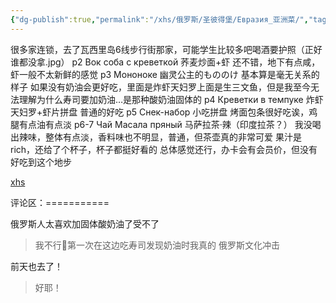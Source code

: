```yaml
---
{"dg-publish":true,"permalink":"/xhs/俄罗斯/圣彼得堡/Евразия_亚洲菜/","tags":["rednote","圣彼得堡"],"updated":"2025-03-30T20:39:12.302+08:00"}
---
```


 

很多家连锁，去了瓦西里岛6线步行街那家，可能学生比较多吧喝酒要护照（正好谁都没拿.jpg）
p2 Вок соба с креветкой 荞麦炒面+虾 还不错，地下有点咸，虾一般不太新鲜的感觉
p3 Мононоке 幽灵公主的もののけ 基本算是毫无关系的样子 如果没有奶油会更好吃，里面是炸虾天妇罗上面是生三文鱼，但是我至今无法理解为什么寿司要加奶油…是那种酸奶油固体的
p4 Креветки в темпуке 炸虾天妇罗+虾片拼盘 普通的好吃
p5 Снек-набор 小吃拼盘 烤面包条很好吃诶，鸡腿有点油有点淡
p6-7 Чай Масала пряный 马萨拉茶·辣（印度拉茶？） 我没喝出辣味，整体有点淡，香料味也不明显，普通，但茶壶真的非常可爱
果汁是rich，还给了个杯子，杯子都挺好看的
总体感觉还行，办卡会有会员价，但没有好吃到这个地步

[xhs](https://www.xiaohongshu.com/explore/64889b1400000000140248e5?xsec_token=ABtYh-1DjzQPLn0rm6dPV8pMkNSlfi2O1aTvoOd6zzJHU=&xsec_source=pc_user)

评论区：===========

俄罗斯人太喜欢加固体酸奶油了受不了

> 我不行🥹第一次在这边吃寿司发现奶油时我真的 俄罗斯文化冲击

前天也去了！

> 好耶！